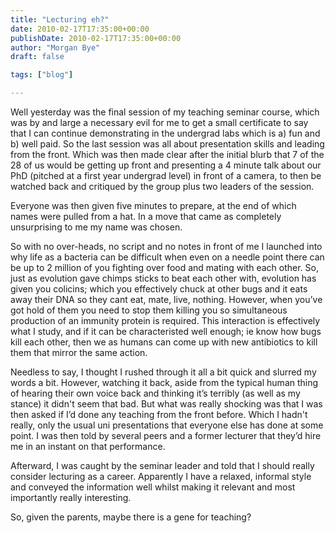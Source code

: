 ```yaml
---
title: "Lecturing eh?"
date: 2010-02-17T17:35:00+00:00
publishDate: 2010-02-17T17:35:00+00:00
author: "Morgan Bye"
draft: false

tags: ["blog"]

---
```


Well yesterday was the final session of my teaching seminar course, which was by and large a necessary evil for me to get a small certificate to say that I can continue demonstrating in the undergrad labs which is a) fun and b) well paid.  So the last session was all about presentation skills and leading from the front.  Which was then made clear after the initial blurb that 7 of the 28 of us would be getting up front and presenting a 4 minute talk about our PhD (pitched at a first year undergrad level) in front of a camera, to then be watched back and critiqued by the group plus two leaders of the session.

Everyone was then given five minutes to prepare, at the end of which names were pulled from a hat.  In a move that came as completely unsurprising to me my name was chosen.

So with no over-heads, no script and no notes in front of me I launched into why life as a bacteria can be difficult when even on a needle point there can be up to 2 million of you fighting over food and mating with each other.  So, just as evolution gave chimps sticks to beat each other with, evolution has given you colicins; which you effectively chuck at other bugs and it eats away their DNA so they cant eat, mate, live, nothing.  However, when you’ve got hold of them you need to stop them killing you so simultaneous production of an immunity protein is required.  This interaction is effectively what I study, and if it can be characteristed well enough; ie know how bugs kill each other, then we as humans can come up with new antibiotics to kill them that mirror the same action.

Needless to say, I thought I rushed through it all a bit quick and slurred my words a bit.  However, watching it back, aside from the typical human thing of hearing their own voice back and thinking it’s terribly (as well as my stance) it didn't seem that bad.  But what was really shocking was that I was then asked if I’d done any teaching from the front before.  Which I hadn't really, only the usual uni presentations that everyone else has done at some point.  I was then told by several peers and a former lecturer that they’d hire me in an instant on that performance.

Afterward, I was caught by the seminar leader and told that I should really consider lecturing as a career.  Apparently I have a relaxed, informal style and conveyed the information well whilst making it relevant and most importantly really interesting.

So, given the parents, maybe there is a gene for teaching?
